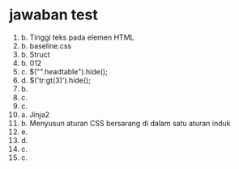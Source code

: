 # jawaban test
1. b. Tinggi teks pada elemen HTML
2. b. baseline.css
3. b. Struct
4. b. 012
5. c. $("".headtable").hide();
6. d. $('tr:gt(3)').hide();
7. b.
8. c.
9. c.
10. a. Jinja2
11. b. Menyusun aturan CSS bersarang di dalam satu aturan induk
12. e.
13. d.
14. c.
15. c.
